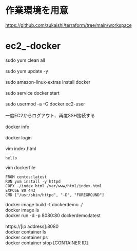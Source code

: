 # 作業環境を用意
https://github.com/zukaishi/terraform/tree/main/workspace

# ec2_-docker
sudo yum clean all<br>
<br>
sudo yum update -y<br>
<br>
sudo amazon-linux-extras install docker <br>
<br>
sudo service docker start<br>
<br>
sudo usermod -a -G docker ec2-user<br>
<br>
一度EC2からログアウト、再度SSH接続する<br>
<br>
docker info<br>
<br>
docker login<br>
<br>
vim index.html<br>
```
hello
```

vim dockerfile<br>
```
FROM centos:latest  
RUN yum install -y httpd
COPY ./index.html /var/www/html/index.html
EXPOSE 80 443
CMD ["/usr/sbin/httpd", "-D", "FOREGROUND"]
```
docker image build -t dockerdemo ./<br>
docker image ls<br>
docker run -d -p 8080:80 dockerdemo:latest<br>
<br>
https://[ip address]:8080<br>
docker container ls<br>
docker container ps<br>
docker container stop [CONTAINER ID]<br>
